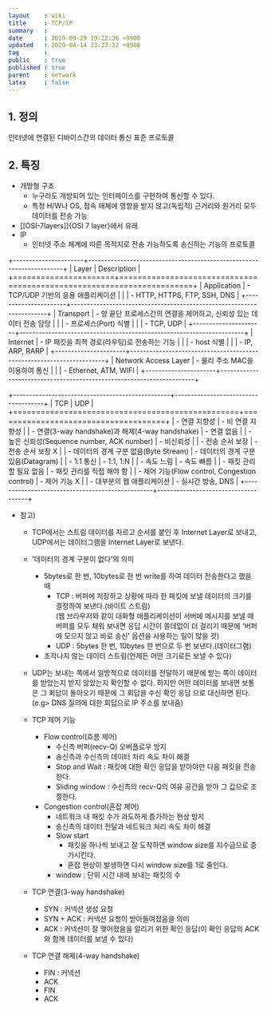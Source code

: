 ```yaml
---
layout    : wiki
title     : TCP/IP
summary   : 
date      : 2019-09-29 19:22:36 +0900
updated   : 2020-04-14 23:33:32 +0900
tag       : 
public    : true
published : true
parent    : network
latex     : false
---
```


## 1. 정의
인터넷에 연결된 디바이스간의 데이터 통신 표준 프로토콜

## 2. 특징
- 개방형 구조
	- 누구라도 개방되어 있는 인터페이스를 구현하여 통신할 수 있다.
	- 특정 H/W나 OS, 접속 매체에 영향을 받지 않고(독립적) 근거리와 원거리 모두 데이터를 전송 가능
- [[OSI-7layers]]{OSI 7 layer}에서 유래
- IP
	- 인터넷 주소 체계에 따른 목적지로 전송 가능하도록 송신하는 기능의 프로토콜

+----------------------+----------------------------------------------------------------------+
| Layer                | Description                                                          |
+======================+======================================================================+
| Application          | - TCP/UDP 기반의 응용 애플리케이션                                   |
|                      | - HTTP, HTTPS, FTP, SSH, DNS                                         |
+----------------------+----------------------------------------------------------------------+
| Transport            | - 양 끝단 프로세스간의 연결을 제어하고, 신뢰성 있는 데이터 전송 담당 |
|                      | - 프로세스(Port) 식별                                                |
|                      | - TCP, UDP                                                           |
+----------------------+----------------------------------------------------------------------+
| Internet             | - IP 패킷을 최적 경로(라우팅)로 전송하는 기능                        |
|                      | - host 식별                                                          |
|                      | - IP, ARP, RARP                                                      |
+----------------------+----------------------------------------------------------------------+
| Network Access Layer | - 물리 주소 MAC을 이용하여 통신                                      |
|                      | - Ethernet, ATM, WIFI                                                |
+----------------------+----------------------------------------------------------------------+

+-------------------------------------------------+-------------------------------------+
| TCP                                             | UDP                                 |
+=================================================+=====================================+
| - 연결 지향성                                   | - 비 연결 지향성                    |
| - 연결(3-way handshake)과 해제(4-way handshake) | - 연결 없음                         |
| - 높은 신뢰성(Sequence number, ACK number)      | - 비신뢰성                          |
| - 전송 순서 보장                                | - 전송 순서 보장 X                  |
| - 데이터의 경계 구분 없음(Byte Stream)          | - 데이터의 경계 구분 있음(Datagram) |
| - 1:1 통신                                      | - 1:1, 1:N                          |
| - 속도 느림                                     | - 속도 빠름                         |
| - 패킷 관리할 필요 없음                         | - 패킷 관리를 직접 해야 함          |
| - 제어 기능(Flow control, Congestion control)   | - 제어 기능 X                       |
| - 대부분의 웹 애플리케이션                      | - 실시간 방송, DNS                  |
+-------------------------------------------------+-------------------------------------+

- 참고)
	- TCP에서는 스트림 데이터를 자르고 순서를 붙인 후 Internet Layer로 보내고, UDP에서는 데이터그램을 Internet Layer로 보낸다.
	- '데이터의 경계 구분이 없다'의 의미
		- 5bytes로 한 번, 10bytes로 한 번 write를 하여 데이터 전송한다고 했을 때
			- TCP : 버퍼에 저장하고 상황에 따라 한 패킷에 보낼 데이터의 크기를 결정하여 보낸다.(바이트 스트림)  
			  (웹 브라우저와 같이 대화형 애플리케이션이 서버에 메시지를 보낼 때 버퍼를 모두 채워 보내면 응답 시간이 쓸데없이 더 걸리기 때문에 '버퍼에 모으지 않고 바로 송신' 옵션을 사용하는 일이 많을 것) 
			- UDP : 5bytes 한 번, 10bytes 한 번으로 두 번 보낸다.(데이터그램)
		- 조각나지 않는 데이터 스트림(언제든 어떤 크기로든 보낼 수 있다)
	- UDP는 보내는 쪽에서 일방적으로 데이터를 전달하기 때문에 받는 쪽이 데이터를 받았는지 받지 않았는지 확인할 수 없다. 하지만 어떤 데이터를 보내면 보통은 그 회답이 돌아오기 때문에 그 회답을 수신 확인 응답 으로 대신하면 된다.(e.g> DNS 질의에 대한 회답으로 IP 주소를 보내줌)

	- TCP 제어 기능 
		- Flow control(흐름 제어)
			- 수신측 버퍼(recv-Q) 오버플로우 방지
			- 송신측과 수신측의 데이터 처리 속도 차이 해결
			- Stop and Wait : 패킷에 대한 확인 응답을 받아야만 다음 패킷을 전송한다.
			- Sliding window : 수신측의 recv-Q의 여유 공간을 받아 그 값으로 조절한다.
		- Congestion control(혼잡 제어)
			- 네트워크 내 패킷 수가 과도하게 증가하는 현상 방지
			- 송신측의 데이터 전달과 네트워크 처리 속도 차이 해결
			- Slow start
				- 패킷을 하나씩 보내고 잘 도착하면 window size를 지수급으로 증가시킨다.
				- 혼잡 현상이 발생하면 다시 window size를 1로 줄인다.
			- window : 단위 시간 내에 보내는 패킷의 수
	- TCP 연결(3-way handshake)
		- SYN : 커넥션 생성 요청
		- SYN + ACK : 커넥션 요청이 받아들여졌음을 의미
		- ACK : 커넥션이 잘 맺어졌음을 알리기 위한 확인 응답(이 확인 응답의 ACK와 함께 데이터를 보낼 수 있다)
		
	- TCP 연결 해제(4-way handshake)
		- FIN : 커넥션 
		- ACK
		- FIN
		- ACK
